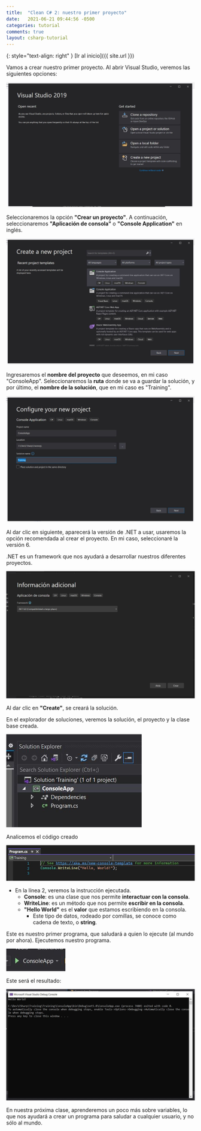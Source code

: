 ```yaml
---
title:  "Clean C# 2: nuestro primer proyecto"
date:   2021-06-21 09:44:56 -0500
categories: tutorial
comments: true
layout: csharp-tutorial
---
```


{: style="text-align: right" }
[Ir al inicio]({{ site.url }})

Vamos a crear nuestro primer proyecto.
Al abrir Visual Studio, veremos las siguientes opciones:

![VisualStudioOptions](/assets/images/2_MyFirstProject/1.JPG)

Seleccionaremos la opción **"Crear un proyecto"**.
A continuación, seleccionaremos **"Aplicación de consola"** o **"Console Application"** en inglés.

![ConsoleApplicationSelection](/assets/images/2_MyFirstProject/2.JPG)

Ingresaremos el **nombre del proyecto** que deseemos, en mi caso "ConsoleApp".
Seleccionaremos la **ruta** donde se va a guardar la solución, y por último, el **nombre de la solución**, que en mi caso es "Training".

![SolutionNaming](/assets/images/2_MyFirstProject/3.JPG)

Al dar clic en siguiente, aparecerá la versión de .NET a usar, usaremos la opción recomendada al crear el proyecto. En mi caso, seleccionaré la versión 6.

.NET es un framework que nos ayudará a desarrollar nuestros diferentes proyectos.

![SolutionNaming](/assets/images/2_MyFirstProject/4.JPG)

Al dar clic en **"Create"**, se creará la solución.

En el explorador de soluciones, veremos la solución, el proyecto y la clase base creada.

![SolutionNaming](/assets/images/2_MyFirstProject/5.JPG)

Analicemos el código creado

![SolutionNaming](/assets/images/2_MyFirstProject/6.JPG)

- En la línea 2, veremos la instrucción ejecutada.
    - **Console**: es una clase que nos permite **interactuar con la consola**.
    - **WriteLine**: es un método que nos permite **escribir en la consola**.
    - **"Hello World"** es el **valor** que estamos escribiendo en la consola.
        - Este tipo de datos, rodeado por comillas, se conoce como cadena de texto, o **string**.

Este es nuestro primer programa, que saludará a quien lo ejecute (al mundo por ahora).
Ejecutemos nuestro programa.

![SolutionNaming](/assets/images/2_MyFirstProject/7.JPG)

Este será el resultado:

![SolutionNaming](/assets/images/2_MyFirstProject/8.JPG)

En nuestra próxima clase, aprenderemos un poco más sobre variables, lo que nos ayudará a crear un programa para saludar a cualquier usuario, y no sólo al mundo.

